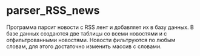 # parser_RSS_news
Программа парсит новости с RSS лент и добавляет их в базу данных. В базе данных создаются две таблицы со всеми новостями и с отфильтрованными новостями.
Новости фильтруются по любым словам, для этого достаточно изменить массив с словами. 
